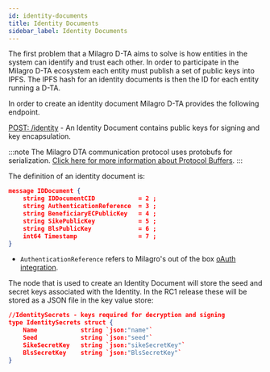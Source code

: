 ```yaml
---
id: identity-documents
title: Identity Documents
sidebar_label: Identity Documents
---
```

The first problem that a Milagro D-TA aims to solve is how entities in the system can identify and trust each other. In order to participate in the Milagro D-TA ecosystem each entity must publish a set of public keys into IPFS. The IPFS hash for an identity documents is then the ID for each entity running a D-TA.

In order to create an identity document Milagro D-TA provides the following endpoint.

[POST: /identity](http://localhost:3000/swagger/index.html#/identity/createIdentity) - An Identity Document contains public keys for signing and key encapsulation. 

:::note The Milagro DTA communication protocol uses protobufs for serialization. 
[Click here for more information about Protocol Buffers](https://developers.google.com/protocol-buffers/).
:::

The definition of an identity document is:
```json
message IDDocument {
    string IDDocumentCID			= 2 ;
    string AuthenticationReference  = 3 ;
    string BeneficiaryECPublicKey   = 4 ;    
    string SikePublicKey            = 5 ;
	string BlsPublicKey 			= 6 ;
    int64 Timestamp                 = 7 ;
}

```

* `AuthenticationReference` refers to Milagro's out of the box [oAuth integration](authentication.md).

The node that is used to create an Identity Document will store the seed and secret keys associated with the Identity. In the RC1 release these will be stored as a JSON file in the key value store:

```json
//IdentitySecrets - keys required for decryption and signing
type IdentitySecrets struct {
	Name            string `json:"name"`
	Seed            string `json:"seed"`
	SikeSecretKey   string `json:"sikeSecretKey"`
	BlsSecretKey 	string `json:"BlsSecretKey"`
}
```